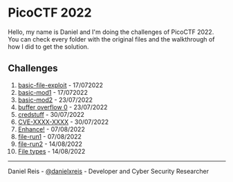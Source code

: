 # PicoCTF 2022

Hello, my name is Daniel and I'm doing the challenges of PicoCTF 2022. You can check every folder with the original files and the walkthrough of how I did to get the solution. 

## Challenges

1. [basic-file-exploit](basic-file-exploit/) - 17/072022
2. [basic-mod1](basic-mod1/) - 17/072022
3. [basic-mod2](basic-mod2/) - 23/07/2022
4. [buffer overflow 0](buffer%20overflow%200/) - 23/07/2022
5. [credstuff](credstuff/) - 30/07/2022
6. [CVE-XXXX-XXXX](CVE-XXXX-XXXX/) - 30/07/2022
7. [Enhance!](Enhance/) - 07/08/2022
8. [file-run1](file-run1/) - 07/08/2022
8. [file-run2](file-run2/) - 14/08/2022
9. [File types](/File%20types/) - 14/08/2022

---
Daniel Reis - [@danielxreis](https://twitter.com/DanielXReis) - Developer and Cyber Security Researcher